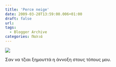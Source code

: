 ```yaml
---
title: 'Perce neige'
date: 2009-03-28T13:59:00.006+01:00
draft: false
url: 
tags:
  - Blogger Archive
categories: Παλιά
---
```


[![](https://blogger.googleusercontent.com/img/b/R29vZ2xl/AVvXsEjZ-bXquIzoqd6GbUgg4J9WQtlgZIA1WAhRNZt0L9uq-Q4DaF2JZbzzrc1O552h4kVKAn3fC-GHYBrCXwre7r8W2ipZja9SSbMC1dF2fVq8wOnFJS74LKeqUqIlgKZQ1Kvx3Yo19_uh7yE/s400/DSCN8137.JPG)](https://blogger.googleusercontent.com/img/b/R29vZ2xl/AVvXsEjZ-bXquIzoqd6GbUgg4J9WQtlgZIA1WAhRNZt0L9uq-Q4DaF2JZbzzrc1O552h4kVKAn3fC-GHYBrCXwre7r8W2ipZja9SSbMC1dF2fVq8wOnFJS74LKeqUqIlgKZQ1Kvx3Yo19_uh7yE/s1600-h/DSCN8137.JPG)  
  
Σαν να τζιαι ξημουττά η άννοξη στους τόπους μου.
